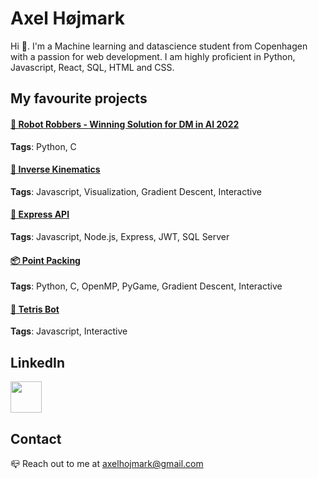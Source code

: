 # Axel Højmark

Hi 👋. I'm a Machine learning and datascience student from Copenhagen with a passion for web development. I am highly proficient in Python, Javascript, React, SQL, HTML and CSS. 

## My favourite projects

#### [🤖 Robot Robbers - Winning Solution for DM in AI 2022](https://github.com/hojmax/Robot-Robbers-DM-AI-2022)

**Tags**: Python, C

#### [🦾 Inverse Kinematics](https://github.com/hojmax/kinematic_vis)

**Tags**: Javascript, Visualization, Gradient Descent, Interactive

#### [🔐 Express API](https://github.com/hojmax/ExpressAPI)

**Tags**: Javascript, Node.js, Express, JWT, SQL Server

#### [📦 Point Packing](https://github.com/hojmax/Point-Packing)

**Tags**: Python, C, OpenMP, PyGame, Gradient Descent, Interactive

#### [🧩 Tetris Bot](https://github.com/hojmax/Tetris-Bot)

**Tags**: Javascript, Interactive

## LinkedIn
[<img width="50px" src="https://upload.wikimedia.org/wikipedia/commons/thumb/c/ca/LinkedIn_logo_initials.png/640px-LinkedIn_logo_initials.png">](https://www.linkedin.com/in/axelhojmark/)

## Contact
📪 Reach out to me at axelhojmark@gmail.com
